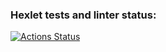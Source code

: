 ### Hexlet tests and linter status:
[![Actions Status](https://github.com/tyranich/python-project-lvl1/workflows/hexlet-check/badge.svg)](https://github.com/tyranich/python-project-lvl1/actions)